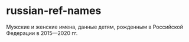 # russian-ref-names

Мужские и женские имена, данные детям, рожденным в Российской Федерации в 2015—2020 гг.
